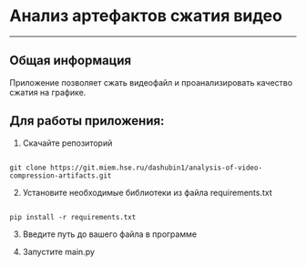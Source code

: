 
# Анализ артефактов сжатия видео

***

## Общая информация
Приложение позволяет сжать видеофайл и проанализировать качество сжатия на графике.

## Для работы приложения:

1. Скачайте репозиторий

```angular2html

git clone https://git.miem.hse.ru/dashubin1/analysis-of-video-compression-artifacts.git

```

2. Установите необходимые библиотеки из файла requirements.txt

```angular2html

pip install -r requirements.txt

```

3. Введите путь до вашего файла в программе

4. Запустите main.py
